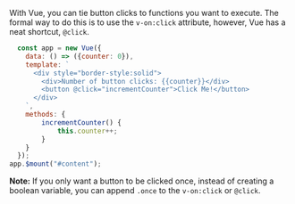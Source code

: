 With Vue, you can tie button clicks to functions you want to execute. The formal
way to do this is to use the `v-on:click` attribute, however, Vue has a neat shortcut, `@click`.


```javascript
  const app = new Vue({
    data: () => ({counter: 0}),
    template: `
      <div style="border-style:solid">
        <div>Number of button clicks: {{counter}}</div>
        <button @click="incrementCounter">Click Me!</button>
      </div>
    `,
    methods: {
        incrementCounter() {
            this.counter++;
        }
    }
  });
app.$mount("#content");
```

**Note:** If you only want a button to be clicked once, instead of creating a boolean variable, you can append `.once` to the `v-on:click` or `@click`.

<div id = "content"></div>
<script src="https://cdn.jsdelivr.net/npm/vue@2.6.12"></script>
<script>
  const app = new Vue({
    data: () => ({counter: 0}),
    template: `
      <div style="border-style:solid">
        <div>Number of button clicks: {{counter}}</div>
        <button @click="incrementCounter">Click Me!</button>
      </div>
    `,
    methods: {
        incrementCounter() {
            this.counter++;
        }
    }
  });
  app.$mount("#content");
</script>
